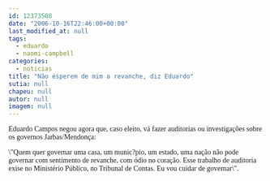 ```yaml
---
id: 12373508
date: "2006-10-16T22:46:00+00:00"
last_modified_at: null
tags:
  - eduardo
  - naomi-campbell
categories:
  - noticias
title: "Não esperem de mim a revanche, diz Eduardo"
sutia: null
chapeu: null
autor: null
imagem: null
---
```

<p><P><FONT face=Verdana>Eduardo Campos negou agora que, caso eleito, vá fazer auditorias ou investigações sobre os governos Jarbas/Mendonça:</FONT></P></p>
<p><P><FONT face=Verdana>\"Quem quer governar uma casa, um munic?pio, um estado, uma nação não pode governar com sentimento de revanche, com ódio no coração. Esse trabalho de auditoria exise no Ministério Público, no Tribunal de Contas. Eu vou cuidar de governar\".</FONT></P> </p>
